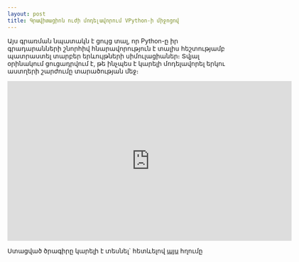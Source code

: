 ```yaml
---
layout: post
title: Գրավիտացիոն ուժի մոդելավորում VPython-ի միջոցով
---
```

Այս գրառման նպատակն է ցույց տալ, որ Python-ը իր գրադարանների շնորհիվ հնարավորություն է տալիս հեշտությամբ պատրաստել տարբեր երևույթների սիմուլացիաներ։ Տվյալ օրինակում ցուցադրվում է, թե ինչպես է կարելի մոդելավորել երկու աստղերի շարժումը տարածության մեջ։

<iframe width="640" height="360" src="https://www.youtube.com/embed/3EIK0R4qK2s" frameborder="0" allowfullscreen></iframe>

Ստացված ծրագիրը կարելի է տեսնել` հետևելով [այս](https://github.com/cs4hs-am/code-library/blob/master/orbit.py) հղումը